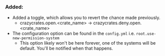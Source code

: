 ### Added:
- Added a toggle, which allows you to revert the chance made previously.
  - crazycrates.open.<crate_name> -> crazycrates.deny.open.<crate_name>
- The configuration option can be found in the `config.yml` i.e. `root.use-new-permission-system`
  - This option likely won't be here forever, one of the systems will be default. You'll be notified when that happens.